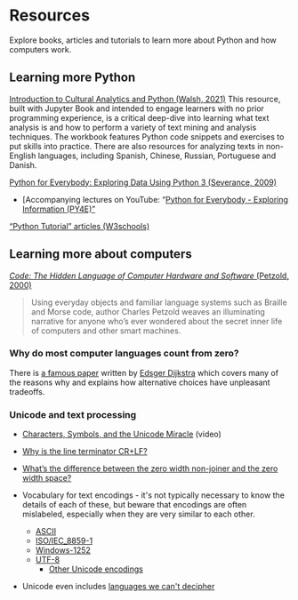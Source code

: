 # Resources 
Explore books, articles and tutorials to learn more about Python and how computers work.

## Learning more Python

[Introduction to Cultural Analytics and Python (Walsh, 2021)](https://melaniewalsh.github.io/Intro-Cultural-Analytics/welcome.html)
This resource, built with Jupyter Book and intended to engage learners with no prior programming experience, is a critical deep-dive into learning what text analysis is and how to perform a variety of text mining and analysis techniques. The workbook features Python code snippets and exercises to put skills into practice. There are also resources for analyzing texts in non-English languages, including Spanish, Chinese, Russian, Portuguese and Danish.

[Python for Everybody: Exploring Data Using Python 3 (Severance, 2009)](http://do1.dr-chuck.com/pythonlearn/EN_us/pythonlearn.pdf)
* [Accompanying lectures on YouTube: “[Python for Everybody - Exploring Information (PY4E)”](https://www.youtube.com/playlist?list=PLlRFEj9H3Oj7Bp8-DfGpfAfDBiblRfl5p)
   
[“Python Tutorial” articles (W3schools)](https://www.w3schools.com/python/default.asp)


## Learning more about computers
[<i> Code: The Hidden Language of Computer Hardware and Software </i>(Petzold, 2000)](https://newcatalog.library.cornell.edu/catalog/15145858)
> Using everyday objects and familiar language systems such as Braille and Morse code, author Charles Petzold weaves an illuminating narrative for anyone who’s ever wondered about the secret inner life of computers and other smart machines.

### Why do most computer languages count from zero?
There is [a famous paper](https://www.cs.utexas.edu/users/EWD/transcriptions/EWD08xx/EWD831.html) written by [Edsger Dijkstra](https://en.wikipedia.org/wiki/Edsger_W._Dijkstra) which covers many of the reasons why and explains how alternative choices have unpleasant tradeoffs.

### Unicode and text processing
- [Characters, Symbols, and the Unicode Miracle](https://www.youtube.com/watch?v=MijmeoH9LT4) (video)
- [Why is the line terminator CR+LF?](https://devblogs.microsoft.com/oldnewthing/20040318-00/?p=40193)
- [What’s the difference between the zero width non-joiner and the zero width space?](https://devblogs.microsoft.com/oldnewthing/20180214-00/?p=98016)

- Vocabulary for text encodings - it's not typically necessary to know the details of each of these, but beware that encodings are often mislabeled, especially when they are very similar to each other.
  - [ASCII](https://en.wikipedia.org/wiki/ASCII)
  - [ISO/IEC_8859-1](https://en.wikipedia.org/wiki/ISO/IEC_8859-1)
  - [Windows-1252](https://en.wikipedia.org/wiki/Windows-1252)
  - [UTF-8](https://en.wikipedia.org/wiki/UTF-8)
    - [Other Unicode encodings](https://en.wikipedia.org/wiki/Comparison_of_Unicode_encodings)

- Unicode even includes [languages we can't decipher](https://www.unicode.org/charts/PDF/U10600.pdf)
